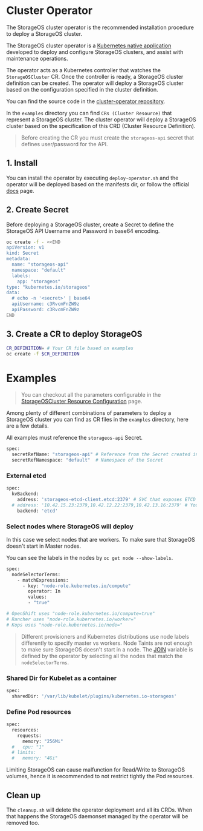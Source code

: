 # Cluster Operator

The StorageOS cluster operator is the recommended installation procedure to
deploy a StorageOS cluster.

The StorageOS cluster operator is a [Kubernetes native
application](https://kubernetes.io/docs/concepts/extend-kubernetes/extend-cluster/)
developed to deploy and configure StorageOS clusters, and assist with
maintenance operations.

The operator acts as a Kubernetes controller that watches the `StorageOSCluster`
CR. Once the controller is ready, a StorageOS cluster definition can be
created. The operator will deploy a StorageOS cluster based on the
configuration specified in the cluster definition.

You can find the source code in the [cluster-operator
repository](https://github.com/storageos/cluster-operator).

In the `examples` directory you can find `CRs (Cluster Resource)` that
represent a StorageOS cluster. The cluster operator will deploy a StorageOS
cluster based on the specification of this CRD (Cluster Resource Definition).

> Before creating the CR you must create the `storageos-api` secret that
> defines user/password for the API.

## 1. Install

You can install the operator by executing `deploy-operator.sh` and the operator
will be deployed based on the manifests dir, or follow the official
[docs](https://docs.storageos.com/docs/platforms/openshift/install/) page.

## 2. Create Secret
Before deploying a StorageOS cluster, create a Secret to define the StorageOS
API Username and Password in base64 encoding.

```bash
oc create -f - <<END
apiVersion: v1
kind: Secret
metadata:
  name: "storageos-api"
  namespace: "default"
  labels:
    app: "storageos"
type: "kubernetes.io/storageos"
data:
  # echo -n '<secret>' | base64
  apiUsername: c3RvcmFnZW9z
  apiPassword: c3RvcmFnZW9z
END
```

## 3. Create a CR to deploy StorageOS

```bash
CR_DEFINITION= # Your CR file based on examples
oc create -f $CR_DEFINITION
```

# Examples

> You can checkout all the parameters configurable in the [StorageOSCluster
> Resource
> Configuration](https://github.com/storageos/cluster-operator#storageoscluster-resource-configuration) page.

Among plenty of different combinations of parameters to deploy a StorageOS cluster you can
find as CR files in the `examples` directory, here are a few details.

All examples must reference the `storageos-api` Secret.

```bash
spec:
  secretRefName: "storageos-api" # Reference from the Secret created in the previous step
  secretRefNamespace: "default"  # Namespace of the Secret
```

### External etcd

```bash
spec:
  kvBackend:
    address: 'storageos-etcd-client.etcd:2379' # SVC that exposes ETCD
  # address: '10.42.15.23:2379,10.42.12.22:2379,10.42.13.16:2379' # You can specify individual IPs of the etcd servers
    backend: 'etcd'
```

### Select nodes where StorageOS will deploy

In this case we select nodes that are workers. To make sure that StorageOS doesn't start in Master nodes. 

You can see the labels in the nodes by `oc get node --show-labels`.

```bash
spec:
  nodeSelectorTerms:
    - matchExpressions:
      - key: "node-role.kubernetes.io/compute"
        operator: In
        values:
        - "true"

# OpenShift uses "node-role.kubernetes.io/compute=true"
# Rancher uses "node-role.kubernetes.io/worker="
# Kops uses "node-role.kubernetes.io/node="
```

> Different provisioners and Kubernetes distributions use node labels
> differently to specify master vs workers. Node Taints are not enough to
> make sure StorageOS doesn't start in a node. The
> [JOIN](https://docs.storageos.com/docs/prerequisites/clusterdiscovery)
> variable is defined by the operator by selecting all the nodes that match the
> `nodeSelectorTerms`.


### Shared Dir for Kubelet as a container

```bash
spec:
  sharedDir: '/var/lib/kubelet/plugins/kubernetes.io~storageos'
```

### Define Pod resources

```bash
spec:
  resources:
    requests:
      memory: "256Mi"
  #   cpu: "1"
  # limits:
  #   memory: "4Gi"
```

Limiting StorageOS can cause malfunction for Read/Write to StorageOS volumes,
hence it is recommended to not restrict tightly the Pod resources.

## Clean up

The `cleanup.sh` will delete the operator deployment and all its CRDs. When
that happens the StorageOS daemonset managed by the operator will be removed
too.
